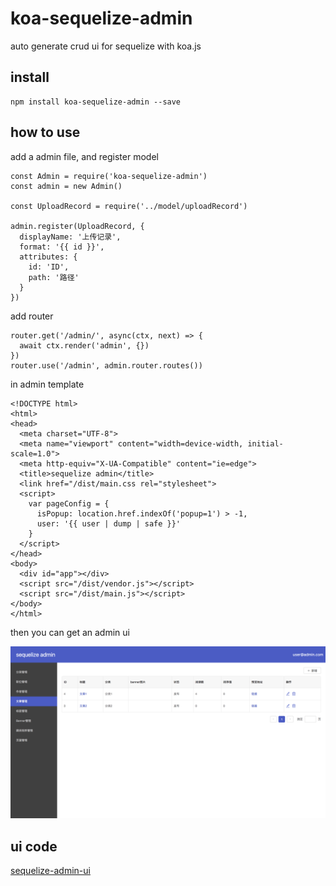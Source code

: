 # koa-sequelize-admin

auto generate crud ui for sequelize with koa.js

## install

```
npm install koa-sequelize-admin --save
```

## how to use

add a admin file, and register model

```
const Admin = require('koa-sequelize-admin')
const admin = new Admin()

const UploadRecord = require('../model/uploadRecord')

admin.register(UploadRecord, {
  displayName: '上传记录',
  format: '{{ id }}',
  attributes: {
    id: 'ID',
    path: '路径'
  }
})
```

add router

```
router.get('/admin/', async(ctx, next) => {
  await ctx.render('admin', {})
})
router.use('/admin', admin.router.routes())
```

in admin template

```
<!DOCTYPE html>
<html>
<head>
  <meta charset="UTF-8">
  <meta name="viewport" content="width=device-width, initial-scale=1.0">
  <meta http-equiv="X-UA-Compatible" content="ie=edge">
  <title>sequelize admin</title>
  <link href="/dist/main.css rel="stylesheet">
  <script>
    var pageConfig = {
      isPopup: location.href.indexOf('popup=1') > -1,
      user: '{{ user | dump | safe }}'
    }
  </script>
</head>
<body>
  <div id="app"></div>
  <script src="/dist/vendor.js"></script>
  <script src="/dist/main.js"></script>
</body>
</html>
```

then you can get an admin ui

![screenshot](./screenshot.png)

## ui code

[sequelize-admin-ui](https://github.com/zenxds/sequelize-admin-ui)

